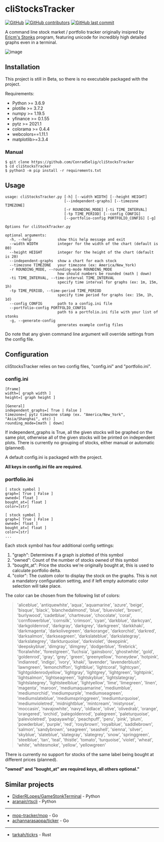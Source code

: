 # cliStocksTracker
[![GitHub](https://img.shields.io/github/license/ConradSelig/cliStocksTracker?style=for-the-badge)](https://github.com/ConradSelig/cliStocksTracker/blob/main/LICENSE)
[![GitHub contributors](https://img.shields.io/github/contributors/ConradSelig/cliStocksTracker?style=for-the-badge)](https://github.com/ConradSelig/cliStocksTracker/graphs/contributors)
[![GitHub last commit](https://img.shields.io/github/last-commit/ConradSelig/cliStocksTracker?style=for-the-badge)](https://github.com/ConradSelig/cliStocksTracker/commits/main)

A command line stock market / portfolio tracker originally insipred by [Ericm's Stonks](https://github.com/ericm/stonks) program, featuring unicode for incredibly high detailed
graphs even in a terminal.

![image](https://user-images.githubusercontent.com/31974507/107873060-ac3af380-6e6c-11eb-8673-10fed1a16f0a.png)

## Installation

This project is still in Beta, so there is no executable packaged with the project.

Requirements:
  * Python >= 3.6.9
  * plotille >= 3.7.2
  * numpy >= 1.19.5
  * yfinance >= 0.1.55
  * pytz >= 2021.1
  * colorama >= 0.4.4
  * webcolors==1.11.1
  * matplotlib>=3.3.4
  
### Manual
```
$ git clone https://github.com/ConradSelig/cliStocksTracker
$ cd cliStocksTracker
$ python3 -m pip install -r requirements.txt
```

## Usage
```
usage: cliStocksTracker.py [-h] [--width WIDTH] [--height HEIGHT]
                           [--independent-graphs] [--timezone TIMEZONE]
                           [-r ROUNDING_MODE] [-ti TIME_INTERVAL]
                           [-tp TIME_PERIOD] [--config CONFIG]
                           [--portfolio-config PORTFOLIO_CONFIG] [-g]

Options for cliStockTracker.py

optional arguments:
  -h, --help            show this help message and exit
  --width WIDTH         integer for the width of the chart (default is 80)
  --height HEIGHT       integer for the height of the chart (default is 20)
  --independent-graphs  show a chart for each stock
  --timezone TIMEZONE   your timezone (ex: America/New_York)
  -r ROUNDING_MODE, --rounding-mode ROUNDING_MODE
                        how should numbers be rounded (math | down)
  -ti TIME_INTERVAL, --time-interval TIME_INTERVAL
                        specify time interval for graphs (ex: 1m, 15m, 1h)
  -tp TIME_PERIOD, --time-period TIME_PERIOD
                        specify time period for graphs (ex: 15m, 1h, 1d)
  --config CONFIG       path to a config.ini file
  --portfolio-config PORTFOLIO_CONFIG
                        path to a portfolio.ini file with your list of stonks
  -g, --generate-config
                        generates example config files
```

Do note that any given command line argument will override settings from the config file.
## Configuration

cliStocksTracker relies on two config files, "config.ini" and "portfolio.ini".

### config.ini

```
[Frame]
width=[ graph width ]
height=[ graph height ]

[General]
independent_graphs=[ True | False ]
timezone=[ pytz timezone stamp (ex. "America/New_York", "Asia/Shanghai", etc) ]
rounding_mode=[math | down]
```
If independent_graphs is True, all the given stocks will be graphed on the same plot, otherwise all of the given stocks will be printed on independent plots.
There is currently no grouping of stocks, either manual or automatic (planned).

A default config.ini is packaged with the project.

**All keys in config.ini file are required.**

### portfolio.ini

```
[ stock symbol ]
graph=[ True | False ]
owned=[ float ]
bought_at=[ float ]
color=[str]

[ stock symbol ]
graph=[ True | False ]
owned=[ float ]
bought_at=[ float ]
color=[str]
...
```

Each stock symbol has four additional config settings:
1. "graph": Determines if a graph is plotted of this symbol
2. "owned": Count of the number of stocks owned of this symbol
3. "bought_at": Price the stocks we're originally bought at, this is used to calculate portfolio delta.
4. "color": The custom color to display the stock on the graphs. This is not a mandatory configuration setting, and if left empty automatic color selection will take place.

The color can be chosen from the following list of colors:

> 'aliceblue', 'antiquewhite', 'aqua', 'aquamarine', 'azure', 'beige', 'bisque', 'black', 'blanchedalmond', 'blue', 'blueviolet', 'brown', 'burlywood', 'cadetblue', 'chartreuse', 
'chocolate', 'coral', 'cornflowerblue', 'cornsilk', 'crimson', 'cyan', 'darkblue', 'darkcyan', 'darkgoldenrod', 'darkgray', 'darkgrey', 'darkgreen', 'darkkhaki', 'darkmagenta', 
'darkolivegreen', 'darkorange', 'darkorchid', 'darkred', 'darksalmon', 'darkseagreen', 'darkslateblue', 'darkslategray', 'darkslategrey', 'darkturquoise', 'darkviolet',
 'deeppink', 'deepskyblue', 'dimgray', 'dimgrey', 'dodgerblue', 'firebrick', 'floralwhite', 'forestgreen', 'fuchsia', 'gainsboro', 'ghostwhite', 'gold', 'goldenrod', 'gray',
 'grey', 'green', 'greenyellow', 'honeydew', 'hotpink', 'indianred', 'indigo', 'ivory', 'khaki', 'lavender', 'lavenderblush', 'lawngreen', 'lemonchiffon', 'lightblue', 'lightcoral',
 'lightcyan', 'lightgoldenrodyellow', 'lightgray', 'lightgrey', 'lightgreen', 'lightpink', 'lightsalmon', 'lightseagreen', 'lightskyblue', 'lightslategray', 'lightslategrey',
 'lightsteelblue', 'lightyellow', 'lime', 'limegreen', 'linen', 'magenta', 'maroon', 'mediumaquamarine', 'mediumblue', 'mediumorchid', 'mediumpurple', 'mediumseagreen',
 'mediumslateblue', 'mediumspringgreen', 'mediumturquoise', 'mediumvioletred', 'midnightblue', 'mintcream', 'mistyrose', 'moccasin', 'navajowhite', 'navy', 'oldlace',
 'olive', 'olivedrab', 'orange', 'orangered', 'orchid', 'palegoldenrod', 'palegreen', 'paleturquoise', 'palevioletred', 'papayawhip', 'peachpuff', 'peru', 'pink', 'plum',
 'powderblue', 'purple', 'red', 'rosybrown', 'royalblue', 'saddlebrown', 'salmon', 'sandybrown', 'seagreen', 'seashell', 'sienna', 'silver', 'skyblue', 'slateblue', 'slategray',
 'slategrey', 'snow', 'springgreen', 'steelblue', 'tan', 'teal', 'thistle', 'tomato', 'turquoise', 'violet', 'wheat', 'white', 'whitesmoke', 'yellow', 'yellowgreen'

There is currently no support for stocks of the same label being bought at different prices (planned).

**"owned" and "bought_at" are required keys, all others optional."**


## Similar projects

- [DidierRLopes/GameStonkTerminal](https://github.com/DidierRLopes/GamestonkTerminal) - Python
- [aranair/rtscli](https://github.com/aranair/rtscli) - Python
---
- [mop-tracker/mop](https://github.com/mop-tracker/mop) - Go
- [achannarasappa/ticker](https://github.com/achannarasappa/ticker) - Go
---
- [tarkah/tickrs](https://github.com/tarkah/tickrs) - Rust
